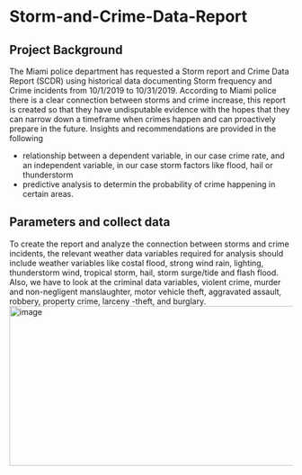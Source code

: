 # Storm-and-Crime-Data-Report
## Project Background
The Miami police department has requested a Storm report and Crime Data Report (SCDR) using historical data documenting Storm frequency and Crime incidents from 10/1/2019 to 10/31/2019. According to Miami police there is a clear connection between storms and crime increase, this report is created so that they have undisputable evidence with the hopes that they can narrow down a timeframe when crimes happen and can proactively prepare in the future.
Insights and recommendations are provided in the following
* relationship between a dependent variable, in our case crime rate, and an independent variable, in our case storm factors like flood, hail or thunderstorm
* predictive analysis to determin the probability of crime happening in certain areas.
## Parameters and collect data
To create the report and analyze the connection between storms and crime incidents, the relevant weather data variables required for analysis should include weather variables like costal flood, strong wind rain, lighting, thunderstorm wind, tropical storm, hail, storm surge/tide and flash flood. Also, we have to look at the criminal data variables, violent crime, murder and non-negligent manslaughter, motor vehicle theft, aggravated assault, robbery, property crime, larceny -theft, and burglary. 
<img width="746" height="284" alt="image" src="https://github.com/user-attachments/assets/8c6041db-8a58-4c79-9af6-37ad5b92f9b4" />



